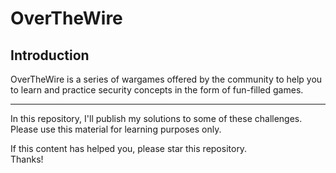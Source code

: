 # OverTheWire

## Introduction
OverTheWire is a series of wargames offered by the community to help you to learn and practice security concepts in the form of fun-filled games.

---

In this repository, I'll publish my solutions to some of these challenges. Please use this material for learning purposes only.

If this content has helped you, please star this repository.  
Thanks!